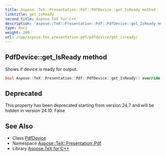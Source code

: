 ```yaml
---
title: Aspose::TeX::Presentation::Pdf::PdfDevice::get_IsReady method
linktitle: get_IsReady
second_title: Aspose.TeX for C++
description: 'Aspose::TeX::Presentation::Pdf::PdfDevice::get_IsReady method. Shows if device is ready for output in C++.'
type: docs
weight: 200
url: /cpp/aspose.tex.presentation.pdf/pdfdevice/get_isready/
---
```

## PdfDevice::get_IsReady method


Shows if device is ready for output.

```cpp
bool Aspose::TeX::Presentation::Pdf::PdfDevice::get_IsReady() override
```


## Deprecated
This property has been deprecated starting from version 24.7 and will be hidden in version 24.10. False 

## See Also

* Class [PdfDevice](../)
* Namespace [Aspose::TeX::Presentation::Pdf](../../)
* Library [Aspose.TeX for C++](../../../)
